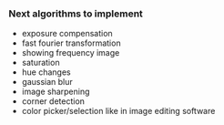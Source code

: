 ### Next algorithms to implement
- exposure compensation
- fast fourier transformation
- showing frequency image
- saturation
- hue changes
- gaussian blur
- image sharpening
- corner detection
- color picker/selection like in image editing software